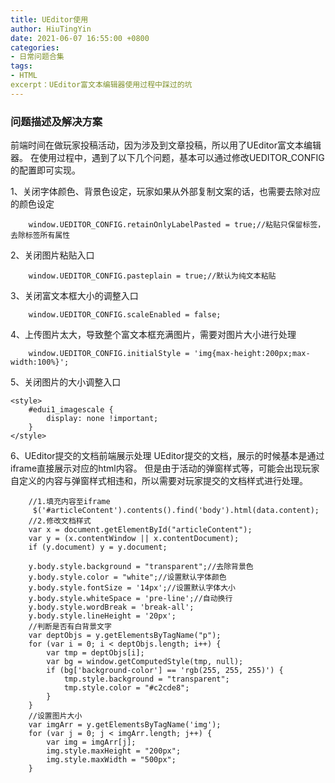 ```yaml
---
title: UEditor使用
author: HiuTingYin
date: 2021-06-07 16:55:00 +0800
categories: 
- 日常问题合集
tags: 
- HTML
excerpt：UEditor富文本编辑器使用过程中踩过的坑
---
```



### 问题描述及解决方案
前端时间在做玩家投稿活动，因为涉及到文章投稿，所以用了UEditor富文本编辑器。
在使用过程中，遇到了以下几个问题，基本可以通过修改UEDITOR_CONFIG的配置即可实现。

1、关闭字体颜色、背景色设定，玩家如果从外部复制文案的话，也需要去除对应的颜色设定
```$xslt
    window.UEDITOR_CONFIG.retainOnlyLabelPasted = true;//粘贴只保留标签，去除标签所有属性
```

2、关闭图片粘贴入口
```$xslt
    window.UEDITOR_CONFIG.pasteplain = true;//默认为纯文本粘贴
```

3、关闭富文本框大小的调整入口
```$xslt
    window.UEDITOR_CONFIG.scaleEnabled = false;
```

4、上传图片太大，导致整个富文本框充满图片，需要对图片大小进行处理
```$xslt
    window.UEDITOR_CONFIG.initialStyle = 'img{max-height:200px;max-width:100%}';
```

5、关闭图片的大小调整入口
```$xslt
<style>
    #edui1_imagescale {
        display: none !important;
    }
</style>
```

6、UEditor提交的文档前端展示处理
UEditor提交的文档，展示的时候基本是通过iframe直接展示对应的html内容。
但是由于活动的弹窗样式等，可能会出现玩家自定义的内容与弹窗样式相违和，所以需要对玩家提交的文档样式进行处理。
```$xslt
    //1.填充内容至iframe
     $('#articleContent').contents().find('body').html(data.content);
    //2.修改文档样式
    var x = document.getElementById("articleContent");
    var y = (x.contentWindow || x.contentDocument);
    if (y.document) y = y.document;
    
    y.body.style.background = "transparent";//去除背景色
    y.body.style.color = "white";//设置默认字体颜色
    y.body.style.fontSize = '14px';//设置默认字体大小
    y.body.style.whiteSpace = 'pre-line';//自动换行
    y.body.style.wordBreak = 'break-all';
    y.body.style.lineHeight = '20px';
    //判断是否有白背景文字
    var deptObjs = y.getElementsByTagName("p");
    for (var i = 0; i < deptObjs.length; i++) {
        var tmp = deptObjs[i];
        var bg = window.getComputedStyle(tmp, null);
        if (bg['background-color'] == 'rgb(255, 255, 255)') {
            tmp.style.background = "transparent";
            tmp.style.color = "#c2cde8";
        }
    }
    //设置图片大小
    var imgArr = y.getElementsByTagName('img');
    for (var j = 0; j < imgArr.length; j++) {
        var img = imgArr[j];
        img.style.maxHeight = "200px";
        img.style.maxWidth = "500px";
    }
```